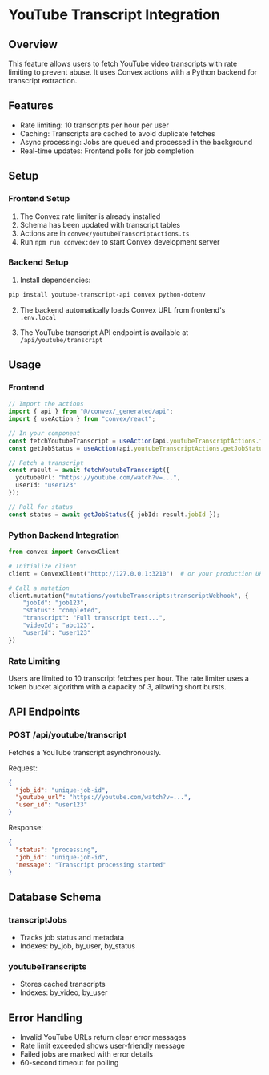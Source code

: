 # YouTube Transcript Integration

## Overview
This feature allows users to fetch YouTube video transcripts with rate limiting to prevent abuse. It uses Convex actions with a Python backend for transcript extraction.

## Features
- Rate limiting: 10 transcripts per hour per user
- Caching: Transcripts are cached to avoid duplicate fetches
- Async processing: Jobs are queued and processed in the background
- Real-time updates: Frontend polls for job completion

## Setup

### Frontend Setup
1. The Convex rate limiter is already installed
2. Schema has been updated with transcript tables
3. Actions are in `convex/youtubeTranscriptActions.ts`
4. Run `npm run convex:dev` to start Convex development server

### Backend Setup
1. Install dependencies:
```bash
pip install youtube-transcript-api convex python-dotenv
```

2. The backend automatically loads Convex URL from frontend's `.env.local`

3. The YouTube transcript API endpoint is available at `/api/youtube/transcript`

## Usage

### Frontend
```typescript
// Import the actions
import { api } from "@/convex/_generated/api";
import { useAction } from "convex/react";

// In your component
const fetchYoutubeTranscript = useAction(api.youtubeTranscriptActions.fetchYoutubeTranscript);
const getJobStatus = useAction(api.youtubeTranscriptActions.getJobStatus);

// Fetch a transcript
const result = await fetchYoutubeTranscript({
  youtubeUrl: "https://youtube.com/watch?v=...",
  userId: "user123"
});

// Poll for status
const status = await getJobStatus({ jobId: result.jobId });
```

### Python Backend Integration
```python
from convex import ConvexClient

# Initialize client
client = ConvexClient("http://127.0.0.1:3210")  # or your production URL

# Call a mutation
client.mutation("mutations/youtubeTranscripts:transcriptWebhook", {
    "jobId": "job123",
    "status": "completed",
    "transcript": "Full transcript text...",
    "videoId": "abc123",
    "userId": "user123"
})
```

### Rate Limiting
Users are limited to 10 transcript fetches per hour. The rate limiter uses a token bucket algorithm with a capacity of 3, allowing short bursts.

## API Endpoints

### POST /api/youtube/transcript
Fetches a YouTube transcript asynchronously.

Request:
```json
{
  "job_id": "unique-job-id",
  "youtube_url": "https://youtube.com/watch?v=...",
  "user_id": "user123"
}
```

Response:
```json
{
  "status": "processing",
  "job_id": "unique-job-id",
  "message": "Transcript processing started"
}
```

## Database Schema

### transcriptJobs
- Tracks job status and metadata
- Indexes: by_job, by_user, by_status

### youtubeTranscripts  
- Stores cached transcripts
- Indexes: by_video, by_user

## Error Handling
- Invalid YouTube URLs return clear error messages
- Rate limit exceeded shows user-friendly message
- Failed jobs are marked with error details
- 60-second timeout for polling